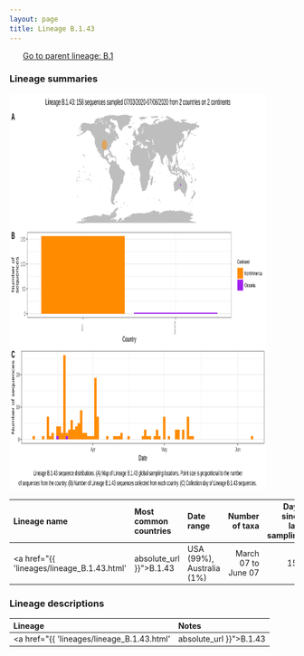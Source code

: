 ```yaml
---
layout: page
title: Lineage B.1.43
---
```




<p>
<ul class="actions small">
	 <a href="{{ 'lineages/lineage_B.1.html' | absolute_url }}" class="button special fit">Go to parent lineage: B.1</a>
</ul>
</p>
<h3> Lineage summaries</h3>

<img src="../assets/images/B.1.43.svg" alt="B.1.43 lineage summary figure" width="90%" height="700px" />


| Lineage name | Most common countries | Date range | Number of taxa |  Days since last sampling | Known Travel | Recall value |
|:-----|:-----|:-------|-------:|-------:|:---------|--------:|
| <a href="{{ 'lineages/lineage_B.1.43.html' | absolute_url }}">B.1.43</a> | USA (99%), Australia (1%) | March 07 to June 07 | 158 | 15 |  | 0.979 |

<h3>Lineage descriptions</h3>

| Lineage | Notes |
|:-----|:-----|
| <a href="{{ 'lineages/lineage_B.1.43.html' | absolute_url }}">B.1.43</a> | USA lineage  |

